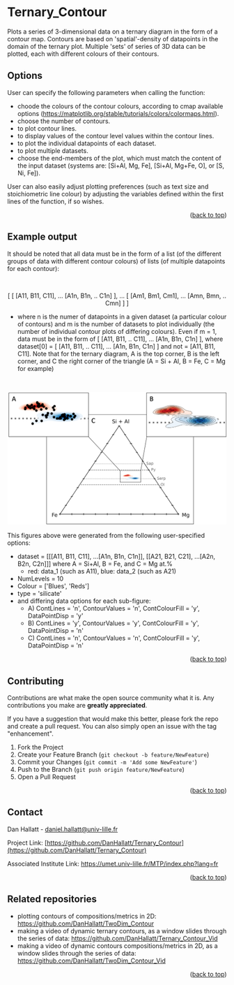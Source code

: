 # Ternary_Contour
Plots a series of 3-dimensional data on a ternary diagram in the form of a contour map. Contours are based on 'spatial'-density of datapoints in the domain of the ternary plot. Multiple 'sets' of series of 3D data can be plotted, each with different colours of their contours.

<!-- Options -->
## Options
 User can specify the following parameters when calling the function:
 - choode the colours of the contour colours, according to cmap available options (https://matplotlib.org/stable/tutorials/colors/colormaps.html).
 - choose the number of contours.
 - to plot contour lines.
 - to display values of the contour level values within the contour lines.
 - to plot the individual datapoints of each dataset.
 - to plot multiple datasets.
 - choose the end-members of the plot, which must match the content of the input dataset (systems are: [Si+Al, Mg, Fe], [Si+Al, Mg+Fe, O], or [S, Ni, Fe]).

User can also easily adjust plotting preferences (such as text size and stoichiometric line colour) by adjusting the variables defined within the first lines of the function, if so wishes.

<p align="right">(<a href="#top">back to top</a>)</p>

<!-- Example output -->
## Example output

It should be noted that all data must be in the form of a list (of the different groups of data with different contour colours) of lists (of multiple datapoints for each contour):

<br />
<div align="center">
 
 [ [ [A11, B11, C11], ... [A1n, B1n, .. C1n] ], ... [ [Am1, Bm1, Cm1], ... [Amn, Bmn, .. Cmn] ] ]
 
 </div>

- where n is the numer of datapoints in a given dataset (a particular colour of contours) and m is the number of datasets to plot individually (the number of individual contour plots of differing colours). Even if m = 1, data must be in the form of [ [A11, B11, .. C11], ... [A1n, B1n, C1n] ], where dataset[0] = [ [A11, B11, .. C11], ... [A1n, B1n, C1n] ] and not = [A11, B11, C11]. Note that for the ternary diagram, A is the top corner, B is the left corner, and C the right corner of the triangle (A = Si + Al, B = Fe, C = Mg for example)


<br />
<div align="center">

[![Product Name Screen Shot][product-screenshot]](https://example.com)
 
 </div>

This figures above were generated from the following user-specified options:
 - dataset = [[[A11, B11, C11], ...[A1n, B1n, C1n]], [[A21, B21, C21], ...[A2n, B2n, C2n]]] where A = Si+Al, B = Fe, and C = Mg at.%
     - red: data_1 (such as A11), blue: data_2 (such as A21)
 - NumLevels = 10
 - Colour = ['Blues', 'Reds']
 - type = 'silicate'
 - and differing data options for each sub-figure:
     - A) ContLines = 'n',  ContourValues = 'n',  ContColourFill = 'y',  DataPointDisp = 'y'
     - B) ContLines = 'y',  ContourValues = 'y',  ContColourFill = 'y',  DataPointDisp = 'n'
     - C) ContLines = 'n',  ContourValues = 'n',  ContColourFill = 'y',  DataPointDisp = 'n'

 
<p align="right">(<a href="#top">back to top</a>)</p>

<!-- CONTRIBUTING -->
## Contributing

Contributions are what make the open source community what it is. Any contributions you make are **greatly appreciated**.

If you have a suggestion that would make this better, please fork the repo and create a pull request. You can also simply open an issue with the tag "enhancement".

1. Fork the Project
2. Create your Feature Branch (`git checkout -b feature/NewFeature`)
3. Commit your Changes (`git commit -m 'Add some NewFeature'`)
4. Push to the Branch (`git push origin feature/NewFeature`)
5. Open a Pull Request

<p align="right">(<a href="#top">back to top</a>)</p>

<!-- CONTACT -->
## Contact

Dan Hallatt - daniel.hallatt@univ-lille.fr

Project Link: [https://github.com/DanHallatt/Ternary_Contour](https://github.com/DanHallatt/Ternary_Contour)

Associated Institute Link: https://umet.univ-lille.fr/MTP/index.php?lang=fr

<p align="right">(<a href="#top">back to top</a>)</p>

<!-- Related repositories -->
## Related repositories
- plotting contours of compositions/metrics in 2D: https://github.com/DanHallatt/TwoDim_Contour
- making a video of dynamic ternary contours, as a window slides through the series of data: https://github.com/DanHallatt/Ternary_Contour_Vid
- making a video of dynamic contours compositions/metrics in 2D, as a window slides through the series of data: https://github.com/DanHallatt/TwoDim_Contour_Vid

<p align="right">(<a href="#top">back to top</a>)</p>


[product-screenshot]: Images/ExampleTernaryPlots.png
